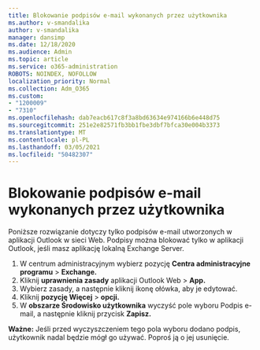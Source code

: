 ```yaml
---
title: Blokowanie podpisów e-mail wykonanych przez użytkownika
ms.author: v-smandalika
author: v-smandalika
manager: dansimp
ms.date: 12/18/2020
ms.audience: Admin
ms.topic: article
ms.service: o365-administration
ROBOTS: NOINDEX, NOFOLLOW
localization_priority: Normal
ms.collection: Adm_O365
ms.custom:
- "1200009"
- "7310"
ms.openlocfilehash: dab7eacb617c8f3a8bd63634e974166b6e448d75
ms.sourcegitcommit: 251e2e82571fb3bb1fbe3dbf7bfca30e004b3373
ms.translationtype: MT
ms.contentlocale: pl-PL
ms.lasthandoff: 03/05/2021
ms.locfileid: "50482307"
---
```

# <a name="block-user-made-email-signatures"></a>Blokowanie podpisów e-mail wykonanych przez użytkownika

Poniższe rozwiązanie dotyczy tylko podpisów e-mail utworzonych w aplikacji Outlook w sieci Web. Podpisy można blokować tylko w aplikacji Outlook, jeśli masz aplikację lokalną Exchange Server.

1. W centrum administracyjnym wybierz pozycję **Centra administracyjne programu**  >  **Exchange.**
2. Kliknij **uprawnienia zasady** aplikacji Outlook Web  >  **App.**
3. Wybierz zasady, a następnie kliknij ikonę ołówka, aby je edytować.
4. Kliknij **pozycję Więcej**  >  **opcji.**
5. W **obszarze Środowisko użytkownika** wyczyść pole wyboru Podpis e-mail, a następnie kliknij przycisk **Zapisz.** 

**Ważne:** Jeśli przed wyczyszczeniem tego pola wyboru dodano podpis, użytkownik nadal będzie mógł go używać. Poproś ją o jej usunięcie.
